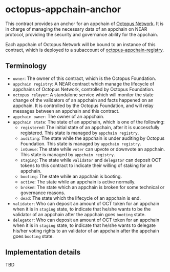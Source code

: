# octopus-appchain-anchor

This contract provides an anchor for an appchain of [Octopus Network](https://oct.network). It is in charge of managing the necessary data of an appchain on NEAR protocol, providing the security and governance ability for the appchain.

Each appchain of Octopus Network will be bound to an instance of this contract, which is deployed to a subaccount of [octopus-appchain-registry](https://github.com/octopus-network/octopus-appchain-registry).

## Terminology

* `owner`: The owner of this contract, which is the Octopus Foundation.
* `appchain registry`: A NEAR contract which manage the lifecycle of appchains of Octopus Network, controlled by Octopus Foundation.
* `octopus relayer`: A standalone service which will monitor the state change of the validators of an appchain and facts happened on an appchain. It is controlled by the Octopus Foundation, and will relay messages between an appchain and this contract.
* `appchain owner`: The owner of an appchain.
* `appchain state`: The state of an appchain, which is one of the following:
  * `registered`: The initial state of an appchain, after it is successfully registered. This state is managed by `appchain registry`.
  * `auditing`: The state while the appchain is under auditing by Octopus Foundation. This state is managed by `appchain registry`.
  * `inQueue`: The state while `voter` can upvote or downvote an appchain. This state is managed by `appchain registry`.
  * `staging`: The state while `validator` and `delegator` can deposit OCT tokens to this contract to indicate their willing of staking for an appchain.
  * `booting`: The state while an appchain is booting.
  * `active`: The state while an appchain is active normally.
  * `broken`: The state which an appchain is broken for some technical or governance reasons.
  * `dead`: The state which the lifecycle of an appchain is end.
* `validator`: Who can deposit an amount of OCT token for an appchain when it is in `staging` state, to indicate that he/she wants to be the validator of an appchain after the appchain goes `booting` state.
* `delegator`: Who can deposit an amount of OCT token for an appchain when it is in `staging` state, to indicate that he/she wants to delegate his/her voting rights to an validator of an appchain after the appchain goes `booting` state.

## Implementation details

TBD
